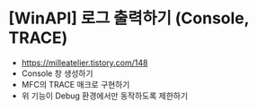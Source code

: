 # [WinAPI] 로그 출력하기 (Console, TRACE)
- https://milleatelier.tistory.com/148
- Console 창 생성하기
- MFC의 TRACE 매크로 구현하기
- 위 기능이 Debug 환경에서만 동작하도록 제한하기
